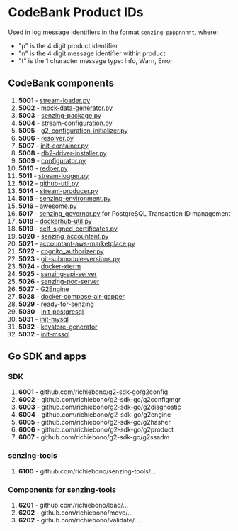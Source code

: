 # CodeBank Product IDs

Used in log message identifiers in the format `senzing-ppppnnnnt`, where:

- "p" is the 4 digit product identifier
- "n" is the 4 digit message identifier within product
- "t" is the 1 character message type: Info, Warn, Error

## CodeBank components

1. **5001** - [stream-loader.py](https://github.com/richiebono/stream-loader/blob/main/stream-loader.py)
1. **5002** - [mock-data-generator.py](https://github.com/richiebono/mock-data-generator/blob/main/mock-data-generator.py)
1. **5003** - [senzing-package.py](https://github.com/richiebono/senzing-package/blob/main/senzing-package.py)
1. **5004** - [stream-configuration.py](https://github.com/richiebono/stream-configuration/blob/main/stream-configuration.py)
1. **5005** - [g2-configuration-initializer.py](https://github.com/richiebono/g2-configuration-initializer/blob/main/g2-configuration-initializer.py)
1. **5006** - [resolver.py](https://github.com/richiebono/resolver/blob/main/resolver.py)
1. **5007** - [init-container.py](https://github.com/richiebono/docker-init-container/blob/main/init-container.py)
1. **5008** - [db2-driver-installer.py](https://github.com/richiebono/docker-db2-driver-installer/blob/main/db2-driver-installer.py)
1. **5009** - [configurator.py](https://github.com/richiebono/configurator/blob/main/configurator.py)
1. **5010** - [redoer.py](https://github.com/richiebono/redoer/blob/main/redoer.py)
1. **5011** - [stream-logger.py](https://github.com/richiebono/stream-logger/blob/main/stream-logger.py)
1. **5012** - [github-util.py](https://github.com/richiebono/github-util/blob/main/github-util.py)
1. **5014** - [stream-producer.py](https://github.com/richiebono/stream-producer/blob/main/stream-producer.py)
1. **5015** - [senzing-environment.py](https://github.com/richiebono/stream-producer/blob/main/senzing-environment.py)
1. **5016** - [awesome.py](https://github.com/richiebono/awesome/blob/main/awesome.py)
1. **5017** - [senzing_governor.py](https://github.com/richiebono/governor-postgresql-transaction-id/blob/main/senzing_governor.py) for PostgreSQL Transaction ID management
1. **5018** - [dockerhub-util.py](https://github.com/richiebono/dockerhub-util/blob/main/dockerhub-util.py)
1. **5019** - [self_signed_certificates.py](https://github.com/richiebono/aws-lambda-self-signed-certificates/blob/main/self_signed_certificates.py)
1. **5020** - [senzing_accountant.py](https://github.com/richiebono/accountant-aws-marketplace)
1. **5021** - [accountant-aws-marketplace.py](https://github.com/richiebono/accountant-aws-marketplace)
1. **5022** - [cognito_authorizer.py](https://github.com/richiebono/aws-lambda-cognito-authorizer/blob/main/cognito_authorizer.py)
1. **5023** - [git-submodule-versions.py](https://github.com/richiebono/g2-python/blob/main/bin/github-submodule-versions.py)
1. **5024** - [docker-xterm](https://github.com/richiebono/docker-xterm)
1. **5025** - [senzing-api-server](https://github.com/richiebono/senzing-api-server)
1. **5026** - [senzing-poc-server](https://github.com/richiebono/senzing-poc-server)
1. **5027** - [G2Engine](https://github.com/richiebono/g2engine)
1. **5028** - [docker-compose-air-gapper](https://github.com/richiebono/docker-compose-air-gapper)
1. **5029** - [ready-for-senzing](https://github.com/richiebono/ready-for-senzing)
1. **5030** - [init-postgresql](https://github.com/richiebono/init-postgresql)
1. **5031** - [init-mysql](https://github.com/richiebono/init-mysql)
1. **5032** - [keystore-generator](https://github.com/richiebono/keystore-generator)
1. **5032** - [init-mssql](https://github.com/richiebono/init-mssql)

## Go SDK and apps

### SDK
1. **6001** - github.com/richiebono/g2-sdk-go/g2config
1. **6002** - github.com/richiebono/g2-sdk-go/g2configmgr
1. **6003** - github.com/richiebono/g2-sdk-go/g2diagnostic
1. **6004** - github.com/richiebono/g2-sdk-go/g2engine
1. **6005** - github.com/richiebono/g2-sdk-go/g2hasher
1. **6006** - github.com/richiebono/g2-sdk-go/g2product
1. **6007** - github.com/richiebono/g2-sdk-go/g2ssadm

### senzing-tools

1. **6100** - github.com/richiebono/senzing-tools/...

### Components for senzing-tools

1. **6201** - github.com/richiebono/load/...
1. **6202** - github.com/richiebono/move/...
1. **6202** - github.com/richiebono/validate/...

